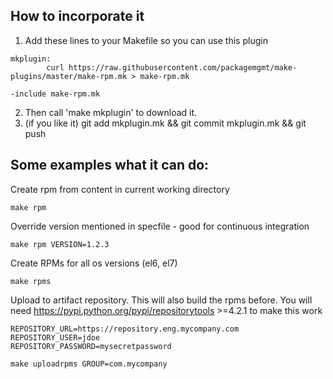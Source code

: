 How to incorporate it
---------------------

1. Add these lines to your Makefile so you can use this plugin
```
mkplugin:
        curl https://raw.githubusercontent.com/packagemgmt/make-plugins/master/make-rpm.mk > make-rpm.mk

-include make-rpm.mk
```

2. Then call 'make mkplugin' to download it.
3. (if you like it) git add mkplugin.mk && git commit mkplugin.mk && git push 


Some examples what it can do:
-----------------------------

Create rpm from content in current working directory
```
make rpm
```

Override version mentioned in specfile - good for continuous integration
```
make rpm VERSION=1.2.3
```

Create RPMs for all os versions (el6, el7)
```
make rpms
```

Upload to artifact repository. This will also build the rpms before.
You will need https://pypi.python.org/pypi/repositorytools >=4.2.1 to make this work
```
REPOSITORY_URL=https://repository.eng.mycompany.com
REPOSITORY_USER=jdoe
REPOSITORY_PASSWORD=mysecretpassword

make uploadrpms GROUP=com.mycompany
```
